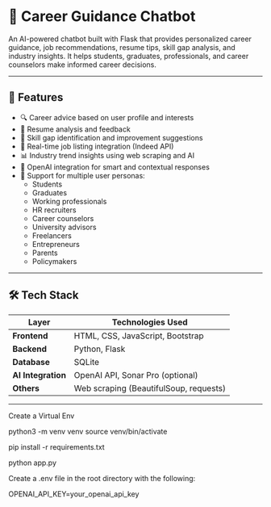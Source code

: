 # 🎯 Career Guidance Chatbot

An AI-powered chatbot built with Flask that provides personalized career guidance, job recommendations, resume tips, skill gap analysis, and industry insights. It helps students, graduates, professionals, and career counselors make informed career decisions.

---

## 🚀 Features

- 🔍 Career advice based on user profile and interests
- 📄 Resume analysis and feedback
- 🎯 Skill gap identification and improvement suggestions
- 💼 Real-time job listing integration (Indeed API)
- 📊 Industry trend insights using web scraping and AI
- 🧠 OpenAI integration for smart and contextual responses
- 👤 Support for multiple user personas:
  - Students
  - Graduates
  - Working professionals
  - HR recruiters
  - Career counselors
  - University advisors
  - Freelancers
  - Entrepreneurs
  - Parents
  - Policymakers

---

## 🛠️ Tech Stack

| Layer             | Technologies Used                        |
|------------------|------------------------------------------|
| **Frontend**      | HTML, CSS, JavaScript, Bootstrap         |
| **Backend**       | Python, Flask                            |
| **Database**      | SQLite                                   |
| **AI Integration**| OpenAI API, Sonar Pro (optional)         |
| **Others**        | Web scraping (BeautifulSoup, requests)   |

---



Create a Virtual Env

python3 -m venv venv
source venv/bin/activate

pip install -r requirements.txt

python app.py

Create a .env file in the root directory with the following:


OPENAI_API_KEY=your_openai_api_key


